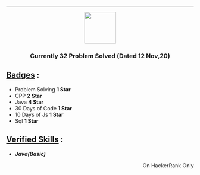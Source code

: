 ***
<p align="center">
    <a href="https://www.hackerrank.com/NinzaRJ01">
        <img height=85 src="https://d3keuzeb2crhkn.cloudfront.net/hackerrank/assets/styleguide/logo_wordmark-f5c5eb61ab0a154c3ed9eda24d0b9e31.svg">
    </a>
</p>
<h3 align="center">Currently 32 Problem Solved (Dated 12 Nov,20) </h3>

## <ins>Badges</ins> :

- Problem Solving  **1 Star**
- CPP **2 Star**
- Java **4 Star**
- 30 Days of Code **1 Star**
- 10 Days of Js **1 Star**
- Sql **1 Star**

## <ins> Verified Skills</ins>  :
- _**Java(Basic)**_


<p align="right"> On HackerRank Only</p>
